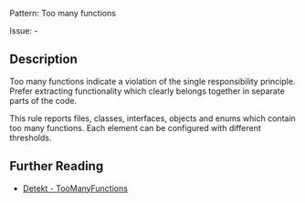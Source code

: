 Pattern: Too many functions

Issue: -

## Description

Too many functions indicate a violation of the single responsibility principle. Prefer extracting functionality which clearly belongs together in separate parts of the code.

This rule reports files, classes, interfaces, objects and enums which contain too many functions. Each element can be configured with different thresholds.

## Further Reading

* [Detekt - TooManyFunctions](https://detekt.dev/docs/rules/complexity/#toomanyfunctions)
